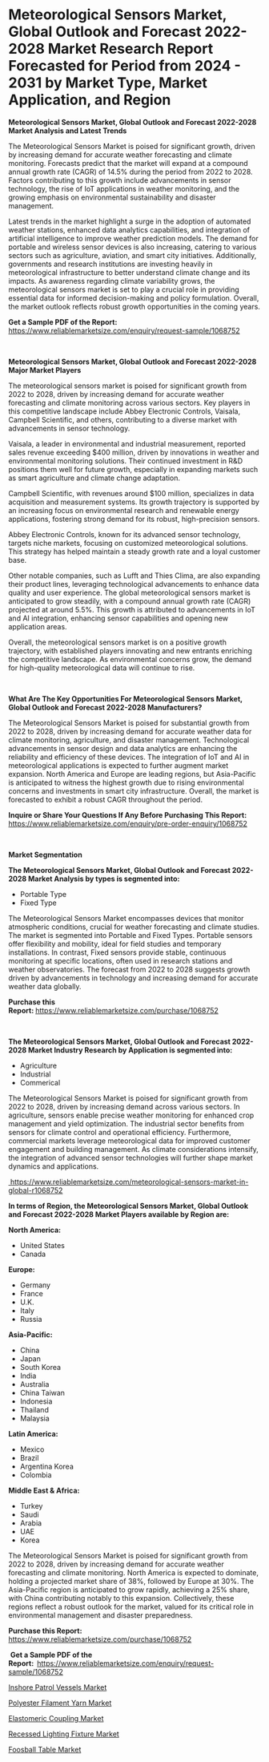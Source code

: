 <p><h1>Meteorological Sensors Market, Global Outlook and Forecast 2022-2028 Market Research Report Forecasted for Period from 2024 -  2031 by Market Type, Market Application, and Region</h1></p><p><strong>Meteorological Sensors Market, Global Outlook and Forecast 2022-2028 Market Analysis and Latest Trends</strong></p>
<p><p>The Meteorological Sensors Market is poised for significant growth, driven by increasing demand for accurate weather forecasting and climate monitoring. Forecasts predict that the market will expand at a compound annual growth rate (CAGR) of 14.5% during the period from 2022 to 2028. Factors contributing to this growth include advancements in sensor technology, the rise of IoT applications in weather monitoring, and the growing emphasis on environmental sustainability and disaster management.</p><p>Latest trends in the market highlight a surge in the adoption of automated weather stations, enhanced data analytics capabilities, and integration of artificial intelligence to improve weather prediction models. The demand for portable and wireless sensor devices is also increasing, catering to various sectors such as agriculture, aviation, and smart city initiatives. Additionally, governments and research institutions are investing heavily in meteorological infrastructure to better understand climate change and its impacts. As awareness regarding climate variability grows, the meteorological sensors market is set to play a crucial role in providing essential data for informed decision-making and policy formulation. Overall, the market outlook reflects robust growth opportunities in the coming years.</p></p>
<p><strong>Get a Sample PDF of the Report:&nbsp;</strong> <a href="https://www.reliablemarketsize.com/enquiry/request-sample/1068752">https://www.reliablemarketsize.com/enquiry/request-sample/1068752</a></p>
<p>&nbsp;</p>
<p><strong>Meteorological Sensors Market, Global Outlook and Forecast 2022-2028 Major Market Players</strong></p>
<p><p>The meteorological sensors market is poised for significant growth from 2022 to 2028, driven by increasing demand for accurate weather forecasting and climate monitoring across various sectors. Key players in this competitive landscape include Abbey Electronic Controls, Vaisala, Campbell Scientific, and others, contributing to a diverse market with advancements in sensor technology.</p><p>Vaisala, a leader in environmental and industrial measurement, reported sales revenue exceeding $400 million, driven by innovations in weather and environmental monitoring solutions. Their continued investment in R&D positions them well for future growth, especially in expanding markets such as smart agriculture and climate change adaptation.</p><p>Campbell Scientific, with revenues around $100 million, specializes in data acquisition and measurement systems. Its growth trajectory is supported by an increasing focus on environmental research and renewable energy applications, fostering strong demand for its robust, high-precision sensors.</p><p>Abbey Electronic Controls, known for its advanced sensor technology, targets niche markets, focusing on customized meteorological solutions. This strategy has helped maintain a steady growth rate and a loyal customer base.</p><p>Other notable companies, such as Lufft and Thies Clima, are also expanding their product lines, leveraging technological advancements to enhance data quality and user experience. The global meteorological sensors market is anticipated to grow steadily, with a compound annual growth rate (CAGR) projected at around 5.5%. This growth is attributed to advancements in IoT and AI integration, enhancing sensor capabilities and opening new application areas.</p><p>Overall, the meteorological sensors market is on a positive growth trajectory, with established players innovating and new entrants enriching the competitive landscape. As environmental concerns grow, the demand for high-quality meteorological data will continue to rise.</p></p>
<p>&nbsp;</p>
<p><strong>What Are The Key Opportunities For Meteorological Sensors Market, Global Outlook and Forecast 2022-2028 Manufacturers?</strong></p>
<p><p>The Meteorological Sensors Market is poised for substantial growth from 2022 to 2028, driven by increasing demand for accurate weather data for climate monitoring, agriculture, and disaster management. Technological advancements in sensor design and data analytics are enhancing the reliability and efficiency of these devices. The integration of IoT and AI in meteorological applications is expected to further augment market expansion. North America and Europe are leading regions, but Asia-Pacific is anticipated to witness the highest growth due to rising environmental concerns and investments in smart city infrastructure. Overall, the market is forecasted to exhibit a robust CAGR throughout the period.</p></p>
<p><strong>Inquire or Share Your Questions If Any Before Purchasing This Report:</strong> <a href="https://www.reliablemarketsize.com/enquiry/pre-order-enquiry/1068752">https://www.reliablemarketsize.com/enquiry/pre-order-enquiry/1068752</a></p>
<p>&nbsp;</p>
<p><strong>Market Segmentation</strong></p>
<p><strong>The Meteorological Sensors Market, Global Outlook and Forecast 2022-2028 Market Analysis by types is segmented into:</strong></p>
<p><ul><li>Portable Type</li><li>Fixed Type</li></ul></p>
<p><p>The Meteorological Sensors Market encompasses devices that monitor atmospheric conditions, crucial for weather forecasting and climate studies. The market is segmented into Portable and Fixed Types. Portable sensors offer flexibility and mobility, ideal for field studies and temporary installations. In contrast, Fixed sensors provide stable, continuous monitoring at specific locations, often used in research stations and weather observatories. The forecast from 2022 to 2028 suggests growth driven by advancements in technology and increasing demand for accurate weather data globally.</p></p>
<p><strong>Purchase this Report:&nbsp;</strong><a href="https://www.reliablemarketsize.com/purchase/1068752">https://www.reliablemarketsize.com/purchase/1068752</a></p>
<p>&nbsp;</p>
<p><strong>The Meteorological Sensors Market, Global Outlook and Forecast 2022-2028 Market Industry Research by Application is segmented into:</strong></p>
<p><ul><li>Agriculture</li><li>Industrial</li><li>Commerical</li></ul></p>
<p><p>The Meteorological Sensors Market is poised for significant growth from 2022 to 2028, driven by increasing demand across various sectors. In agriculture, sensors enable precise weather monitoring for enhanced crop management and yield optimization. The industrial sector benefits from sensors for climate control and operational efficiency. Furthermore, commercial markets leverage meteorological data for improved customer engagement and building management. As climate considerations intensify, the integration of advanced sensor technologies will further shape market dynamics and applications.</p></p>
<p><a href="https://www.reliablemarketsize.com/meteorological-sensors-market-in-global-r1068752">&nbsp;https://www.reliablemarketsize.com/meteorological-sensors-market-in-global-r1068752</a></p>
<p><strong>In terms of Region, the Meteorological Sensors Market, Global Outlook and Forecast 2022-2028 Market Players available by Region are:</strong></p>
<p>
    <p> <strong> North America: </strong>
        <ul>
            <li>United States</li>
            <li>Canada</li>
        </ul>
        </p> 
    <p> <strong> Europe: </strong>
        <ul>
            <li>Germany</li>
            <li>France</li>
            <li>U.K.</li>
            <li>Italy</li>
            <li>Russia</li>
        </ul>
        </p> 
    <p> <strong> Asia-Pacific: </strong>
        <ul>
            <li>China</li>
            <li>Japan</li>
            <li>South Korea</li>
            <li>India</li>
            <li>Australia</li>
            <li>China Taiwan</li>
            <li>Indonesia</li>
            <li>Thailand</li>
            <li>Malaysia</li>
        </ul>
        </p> 
    <p> <strong> Latin America: </strong>
        <ul>
            <li>Mexico</li>
            <li>Brazil</li>
            <li>Argentina Korea</li>
            <li>Colombia</li>
        </ul>
        </p> 
    <p> <strong> Middle East & Africa: </strong>
        <ul>
            <li>Turkey</li>
            <li>Saudi</li>
            <li>Arabia</li>
            <li>UAE</li>
            <li>Korea</li>
        </ul>
    </p>
    </p>
<p><p>The Meteorological Sensors Market is poised for significant growth from 2022 to 2028, driven by increasing demand for accurate weather forecasting and climate monitoring. North America is expected to dominate, holding a projected market share of 38%, followed by Europe at 30%. The Asia-Pacific region is anticipated to grow rapidly, achieving a 25% share, with China contributing notably to this expansion. Collectively, these regions reflect a robust outlook for the market, valued for its critical role in environmental management and disaster preparedness.</p></p>
<p><strong>Purchase this Report: </strong><a href="https://www.reliablemarketsize.com/purchase/1068752">https://www.reliablemarketsize.com/purchase/1068752</a></p>
<p>&nbsp;<strong>Get a Sample PDF of the Report:&nbsp;&nbsp;</strong><a href="https://www.reliablemarketsize.com/enquiry/request-sample/1068752">https://www.reliablemarketsize.com/enquiry/request-sample/1068752</a></p>
<p><strong></strong></p>
<p><p><a href="https://medium.com/@brennakessler/the-inshore-patrol-vessels-market-has-witnessed-significant-growth-in-recent-years-and-this-8248fb8bfc78">Inshore Patrol Vessels Market</a></p><p><a href="https://issuu.com/reportprime-2/docs/polyester-filament-yarn-market-size_e90c6faa384c1b">Polyester Filament Yarn Market</a></p><p><a href="https://issuu.com/reportprime-2/docs/elastomeric-coupling-market-size-20_0c99b7366cc9c2">Elastomeric Coupling Market</a></p><p><a href="https://medium.com/@dan.murray5879/the-recessed-lighting-fixture-market-is-anticipated-to-experience-significant-growth-with-a-cd3f83917f8c">Recessed Lighting Fixture Market</a></p><p><a href="https://www.linkedin.com/pulse/foosball-table-market-essentials-key-players-demand-drivers-roi-2vmlc?trackingId=jkXLdIMrR2SqJeuZ%2FPjAoQ%3D%3D">Foosball Table Market</a></p></p>